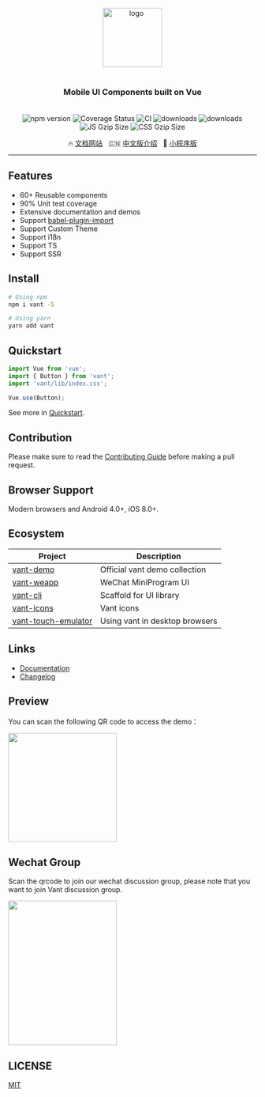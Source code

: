 <p align="center">
    <img alt="logo" src="https://img.yzcdn.cn/vant/logo.png" width="120" height="120" style="margin-bottom: 10px;">
</p>

<h3 align="center" style="margin: 30px 0 35px;">Mobile UI Components built on Vue</h3>

<p align="center">
    <img src="https://img.shields.io/npm/v/vant.svg?style=flat-square" alt="npm version" />
    <img src="https://img.shields.io/codecov/c/github/youzan/vant/dev.svg?style=flat-square" alt="Coverage Status" />
    <img src="https://github.com/youzan/vant/workflows/CI/badge.svg" alt="CI" />
    <img src="https://img.shields.io/npm/dt/vant.svg?style=flat-square" alt="downloads" />
    <img src="https://img.shields.io/npm/dm/vant.svg?style=flat-square" alt="downloads" />
    <img src="https://img.badgesize.io/https://unpkg.com/vant/lib/vant.min.js?compression=gzip&style=flat-square&label=JS%20gzip%20size" alt="JS Gzip Size" />
    <img src="https://img.badgesize.io/https://unpkg.com/vant/lib/index.css?compression=gzip&style=flat-square&label=CSS%20gzip%20size" alt="CSS Gzip Size" />
</p>

<p align="center">
  🔥 <a href="https://youzan.github.io/vant">文档网站</a>
  &nbsp;
  🇨🇳 <a href="./README.zh-CN.md">中文版介绍</a>
  &nbsp;
  🚀 <a href="https://github.com/youzan/vant-weapp" target="_blank">小程序版</a>
</p>

---

## Features

* 60+ Reusable components
* 90% Unit test coverage
* Extensive documentation and demos
* Support [babel-plugin-import](https://github.com/ant-design/babel-plugin-import)
* Support Custom Theme
* Support i18n
* Support TS
* Support SSR

## Install

```bash
# Using npm
npm i vant -S

# Using yarn
yarn add vant
```

## Quickstart

```js
import Vue from 'vue';
import { Button } from 'vant';
import 'vant/lib/index.css';

Vue.use(Button);
```

See more in [Quickstart](https://youzan.github.io/vant#/en-US/quickstart).

## Contribution

Please make sure to read the [Contributing Guide](./.github/CONTRIBUTING.md) before making a pull request.

## Browser Support

Modern browsers and Android 4.0+, iOS 8.0+.

## Ecosystem

| Project | Description |
|-----|------|
| [vant-demo](https://github.com/youzan/vant-demo) | Official vant demo collection |
| [vant-weapp](https://github.com/youzan/vant-weapp) | WeChat MiniProgram UI  |
| [vant-cli](https://github.com/youzan/vant/tree/dev/packages/vant-cli) | Scaffold for UI library |
| [vant-icons](https://github.com/youzan/vant/tree/dev/packages/vant-icons) | Vant icons |
| [vant-touch-emulator](https://github.com/youzan/vant/tree/dev/packages/vant-touch-emulator) | Using vant in desktop browsers |

## Links

* [Documentation](https://youzan.github.io/vant)
* [Changelog](https://youzan.github.io/vant#/en-US/changelog)

## Preview

You can scan the following QR code to access the demo：

<img src="https://img.yzcdn.cn/vant/preview_qrcode_20180528.png" width="220" height="220" >

## Wechat Group

Scan the qrcode to join our wechat discussion group, please note that you want to join Vant discussion group.

<img src="https://img.yzcdn.cn/vant/wechat_20180606.png" width="220" height="292" >

## LICENSE

[MIT](https://en.wikipedia.org/wiki/MIT_License)
